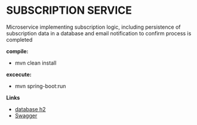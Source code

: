 # SUBSCRIPTION SERVICE
Microservice implementing subscription logic, including persistence of subscription  data in a database and email notification to confirm process is completed

**compile:**

* mvn clean install

**excecute:**

* mvn spring-boot:run


**Links**

* [database h2](http://localhost:8080/h2)
* [Swagger](http://localhost:8080/swagger-ui.html)